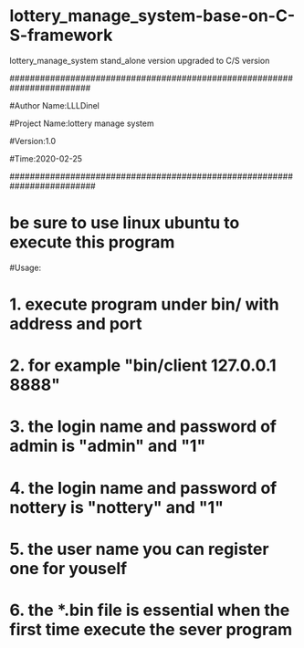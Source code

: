 # lottery_manage_system-base-on-C-S-framework
lottery_manage_system stand_alone version upgraded to C/S version

######################################################################## 

#Author Name:LLLDinel 

#Project Name:lottery manage system 

#Version:1.0

#Time:2020-02-25

#########################################################################

# be sure to use linux ubuntu to execute this program

#Usage:

# 1. execute program under bin/ with address and port

# 2. for example "bin/client 127.0.0.1 8888" 

# 3. the login name and password of admin is "admin" and "1"

# 4. the login name and password of nottery is "nottery" and "1"

# 5. the user name you can register one for youself

# 6. the *.bin file is essential when the first time execute the sever program
